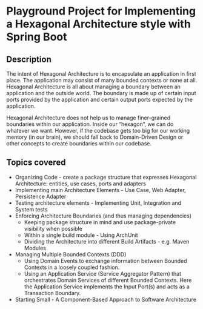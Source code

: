 # Playground Project for Implementing a Hexagonal Architecture style with Spring Boot

## Description
The intent of Hexagonal Architecture is to encapsulate an application in first place. 
The application may consist of many bounded contexts or none at all. Hexagonal Architecture is all about managing a boundary between an application and the outside world. The boundary is made up of certain input ports provided by the application and certain output ports expected by the application. 

Hexagonal Architecture does not help us to manage finer-grained boundaries within our application. Inside our “hexagon”, we can do whatever we want. However, if the codebase gets too big for our working memory (in our brain), we should fall back to Domain-Driven Design or other concepts to create boundaries within our codebase.

## Topics covered
* Organizing Code - create a package structure that expresses Hexagonal Architecture: entities, use cases, ports and adapters
* Implementing main Architecture Elements - Use Case, Web Adapter, Persistence Adapter
* Testing architecture elements - Implementing Unit, Integration and System tests
* Enforcing Architecture Boundaries (and thus managing dependencies)
  * Keeping package structure in mind and use package-private visibility when possible 
  * Within a single build module - Using ArchUnit
  * Dividing the Architecture into different Build Artifacts - e.g. Maven Modules
* Managing Multiple Bounded Contexts (DDD)
  * Using Domain Events to exchange information between Bounded Contexts in a loosely coupled fashion.
  * Using an Application Service (Service Aggregator Pattern) that orchestrates Domain Services of different Bounded Contexts. Here the Application Service implements the Input Port(s) and acts as a Transaction Boundary.
* Starting Small - A Component-Based Approach to Software Architecture